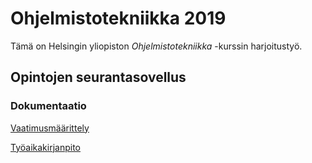 # Ohjelmistotekniikka 2019
Tämä on Helsingin yliopiston *Ohjelmistotekniikka* -kurssin harjoitustyö.

## Opintojen seurantasovellus
### Dokumentaatio
[Vaatimusmäärittely](../master/dokumentointi/vaatimusmaarittely.md)

[Työaikakirjanpito](../master/dokumentointi/tyoaikakirjanpito.md)
